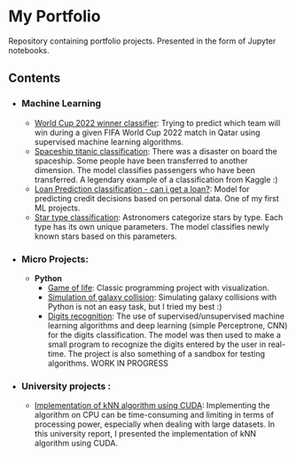 # My Portfolio
Repository containing portfolio projects. Presented in the form of Jupyter notebooks.

## Contents

- ### Machine Learning
	- [World Cup 2022 winner classifier](https://github.com/Chemafiz/My-Portfolio/blob/main/world_cup_2022.ipynb): Trying to predict which team will win during a given FIFA World Cup 2022 match in Qatar using supervised machine learning algorithms. 
	- [Spaceship titanic classification](https://github.com/Chemafiz/portfolio/blob/main/spaceship_titanic.ipynb): There was a disaster on board the spaceship. Some people have been transferred to another dimension. The model classifies passengers who have been transferred. A legendary example of a classification from Kaggle :)  
	- [Loan Prediction classification - can i get a loan?](https://github.com/Chemafiz/portfolio/blob/main/loan_prediction.ipynb): Model for predicting credit decisions based on personal data. One of my first ML projects.   
	- [Star type classification](https://github.com/Chemafiz/portfolio/blob/main/star_classification.ipynb): Astronomers categorize stars by type. Each type has its own unique parameters. The model classifies newly known stars based on this parameters. 

- ### Micro Projects: 

	- __Python__
		- [Game of life](https://github.com/Chemafiz/portfolio/tree/main/game%20of%20life): Classic programming project with visualization.  
		- [Simulation of galaxy collision](https://github.com/Chemafiz/portfolio/tree/main/galaxy%20collision%20simulation): Simulating galaxy collisions with Python is not an easy task, but I tried my best :)
		- [Digits recognition](https://github.com/Chemafiz/portfolio/tree/main/digits%20recognition): The use of supervised/unsupervised machine learning algorithms and deep learning (simple Perceptrone, CNN) for the digits classification. The model was then used to make a small program to recognize the digits entered by the user in real-time. The project is also something of a sandbox for testing algorithms. WORK IN PROGRESS
		

- ### University projects : 
	- [Implementation of kNN algorithm using CUDA](https://github.com/Chemafiz/CUDA-kNN-implemantation): Implementing the algorithm on CPU can be
time-consuming and limiting in terms of processing power, especially when dealing with large datasets. In this university report, I presented the implementation of kNN algorithm using CUDA.   
